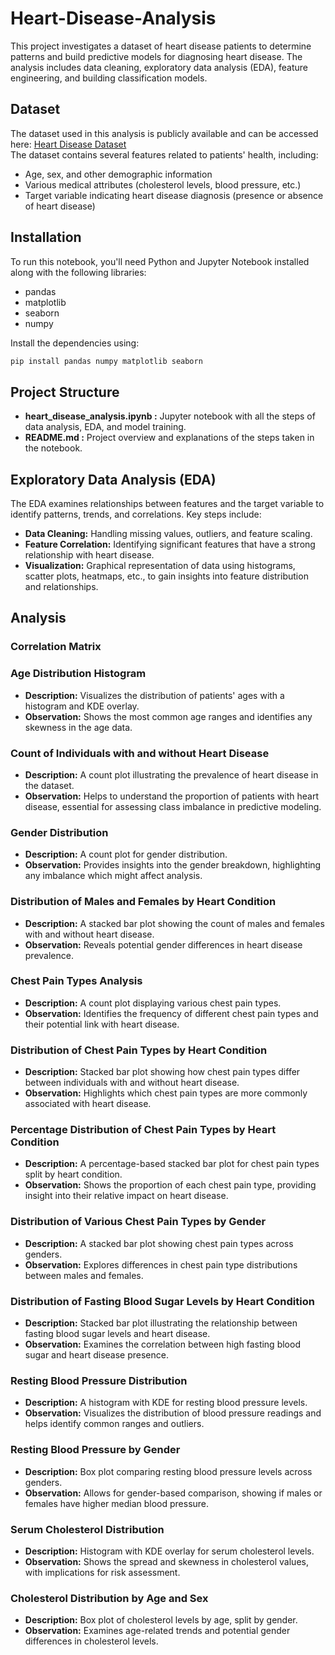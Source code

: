 # Heart-Disease-Analysis
This project investigates a dataset of heart disease patients to determine patterns and build predictive models for diagnosing heart disease. The analysis includes data cleaning, exploratory data analysis (EDA), feature engineering, and building classification models.

## Dataset
The dataset used in this analysis is publicly available and can be accessed here: [Heart Disease Dataset](https://www.kaggle.com/datasets/johnsmith88/heart-disease-dataset/data)  
The dataset contains several features related to patients' health, including:
- Age, sex, and other demographic information
- Various medical attributes (cholesterol levels, blood pressure, etc.)
- Target variable indicating heart disease diagnosis (presence or absence of heart disease)

## Installation
To run this notebook, you'll need Python and Jupyter Notebook installed along with the following libraries:
- pandas
- matplotlib
- seaborn
- numpy

Install the dependencies using:  
```bash
pip install pandas numpy matplotlib seaborn
```

## Project Structure
- **heart_disease_analysis.ipynb :** Jupyter notebook with all the steps of data analysis, EDA, and model training.
- **README.md :** Project overview and explanations of the steps taken in the notebook.

## Exploratory Data Analysis (EDA)
The EDA examines relationships between features and the target variable to identify patterns, trends, and correlations. Key steps include:
- **Data Cleaning:** Handling missing values, outliers, and feature scaling.
- **Feature Correlation:** Identifying significant features that have a strong relationship with heart disease.
- **Visualization:** Graphical representation of data using histograms, scatter plots, heatmaps, etc., to gain insights into feature distribution and relationships.

## Analysis
### Correlation Matrix

### Age Distribution Histogram
- **Description:** Visualizes the distribution of patients' ages with a histogram and KDE overlay.
- **Observation:** Shows the most common age ranges and identifies any skewness in the age data.

### Count of Individuals with and without Heart Disease
- **Description:** A count plot illustrating the prevalence of heart disease in the dataset.
- **Observation:** Helps to understand the proportion of patients with heart disease, essential for assessing class imbalance in predictive modeling.

### Gender Distribution
- **Description:** A count plot for gender distribution.
- **Observation:** Provides insights into the gender breakdown, highlighting any imbalance which might affect analysis.

### Distribution of Males and Females by Heart Condition
- **Description:** A stacked bar plot showing the count of males and females with and without heart disease.
- **Observation:** Reveals potential gender differences in heart disease prevalence.

### Chest Pain Types Analysis
- **Description:** A count plot displaying various chest pain types.
- **Observation:** Identifies the frequency of different chest pain types and their potential link with heart disease.

### Distribution of Chest Pain Types by Heart Condition
- **Description:** Stacked bar plot showing how chest pain types differ between individuals with and without heart disease.
- **Observation:** Highlights which chest pain types are more commonly associated with heart disease.

### Percentage Distribution of Chest Pain Types by Heart Condition
- **Description:** A percentage-based stacked bar plot for chest pain types split by heart condition.
- **Observation:** Shows the proportion of each chest pain type, providing insight into their relative impact on heart disease.

### Distribution of Various Chest Pain Types by Gender
- **Description:** A stacked bar plot showing chest pain types across genders.
- **Observation:** Explores differences in chest pain type distributions between males and females.

### Distribution of Fasting Blood Sugar Levels by Heart Condition
- **Description:** Stacked bar plot illustrating the relationship between fasting blood sugar levels and heart disease.
- **Observation:** Examines the correlation between high fasting blood sugar and heart disease presence.

### Resting Blood Pressure Distribution
- **Description:** A histogram with KDE for resting blood pressure levels.
- **Observation:** Visualizes the distribution of blood pressure readings and helps identify common ranges and outliers.

### Resting Blood Pressure by Gender
- **Description:** Box plot comparing resting blood pressure levels across genders.
- **Observation:** Allows for gender-based comparison, showing if males or females have higher median blood pressure.

### Serum Cholesterol Distribution
- **Description:** Histogram with KDE overlay for serum cholesterol levels.
- **Observation:** Shows the spread and skewness in cholesterol values, with implications for risk assessment.

### Cholesterol Distribution by Age and Sex
- **Description:** Box plot of cholesterol levels by age, split by gender.
- **Observation:** Examines age-related trends and potential gender differences in cholesterol levels.
